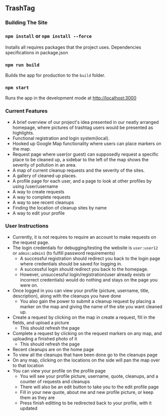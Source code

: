 
## TrashTag

### Building The Site
### `npm install` or `npm install --force`
Installs all requires packages that the project uses. Dependencies specifications in package.json

### `npm run build`

Builds the app for production to the `build` folder.<br />

### `npm start`

Runs the app in the development mode at [http://localhost:3000](http://localhost:3000) 

### Current Features

* A brief overview of our project's idea presented in our neatly arranged homepage, where pictures of trashtag users would be presented as highlights.
* Functional registration and login system(local).
* Hooked up Google Map functionality where users can place markers on the map.
* Request page where user(or guest) can supposedly request a specific place to be cleaned up, a sidebar to the left of the map shows the severity of pollution in an area.
* A map of current cleanup requests and the severity of the sites.
* A gallery of cleaned up places.
* A profile page for each user, and a page to look at other profiles by using /user/username
* A way to create requests
* A way to complete requests
* A way to see recent cleanups
* Finding the location of cleanup sites by name
* A way to edit your profile

### User Instructions
* Currently, it is not requires to require an account to make requests on the request page.
* The login credentials for debugging/testing the website is `user:user12` or `admin:admin1` (to fulfill password requirements)
  * A successful registration should redirect you back to the login page where credentials should be saved for logging in.
  * A successful login should redirect you back to the homepage.
  * However, unsuccessful login/registration(user already exists or incorrect credentials) would do nothing and stays on the page you were on.
* Once logged in you can view your profile (picture, username, title, description), along with the cleanups you have done
  * You also gain the power to submit a cleanup request by placing a marker on the map and giving the name of the site you want cleaned up.
* Create a request by clicking on the map in create a request, fill in the fields, and upload a picture
    * This should refresh the page
* Complete a request by clicking on the request markers on any map, and uploading a finished photo of it
    * This should refresh the page
* Recent cleanups are on the home page
* To view all the cleanups that have been done go to the cleanups page
* On any map, clicking on the locations on the side will pan the map over to that location
* You can view your profile on the profile page
    * You will see your profile picture, username, quote, cleanups, and a counter of requests and cleanups
    * There will also be an edit button to take you to the edit profile page
    * Fill in your new quote, about me and new profile picture, or keep them as they are
    * Press finish editting to be redirected back to your profile, with it updated